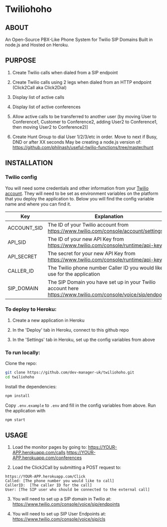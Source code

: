 # Twiliohoho #

## ABOUT ##

An Open-Source PBX-Like Phone System for Twilio SIP Domains Built in node.js and Hosted on Heroku.

## PURPOSE ##

1. Create Twilio calls when dialed from a SIP endpoint

2. Create Twilio calls using 2 legs when dialed from an HTTP endpoint (Click2Call aka Click2Dial)

3. Display list of active calls

4. Display list of active conferences

5. Allow active calls to be transferred to another user
(by moving User to Conference1, Customer to Conference2, adding User2 to Conference1, then moving User2 to Conference2)]

6. Create Hunt Group to dial User 1/2/3/etc in order.  Move to next if Busy, DND or after XX seconds
May be creating a node.js version of:
https://github.com/philnash/useful-twilio-functions/tree/master/hunt

## INSTALLATION ##

### Twilio config ###

You will need some credentials and other information from your [Twilio account](https://www.twilio.com/console). They will need to be set as environment variables on the platform that you deploy the application to. Below you will find the config variable name and where you can find it.

| Key         | Explanation |
|-------------|-------------|
| ACCOUNT_SID | The ID of your Twilio account from https://www.twilio.com/console/account/settings |
| API_SID     | The ID of your new API Key from https://www.twilio.com/console/runtime/api-keys |
| API_SECRET  | The secret for your new API Key from https://www.twilio.com/console/runtime/api-keys |
| CALLER_ID   | The Twilio phone number Caller ID you would like to use for the application |
| SIP_DOMAIN  | The SIP Domain you have set up in your Twilio account here https://www.twilio.com/console/voice/sip/endpoints |

### To deploy to Heroku: ###

1. Create a new application in Heroku

2. In the 'Deploy' tab in Heroku, connect to this github repo

3. In the 'Settings' tab in Heroku, set up the config variables from above

### To run locally: ###

Clone the repo:

```bash
git clone https://github.com/dev-manager-uk/twiliohoho.git
cd twiliohoho
```

Install the dependencies:

```bash
npm install
```

Copy `.env.example` to `.env` and fill in the config variables from above. Run the application with

```bash
npm start
```

## USAGE ##

1. Load the monitor pages by going to:
https://YOUR-APP.herokuapp.com/calls
https://YOUR-APP.herokuapp.com/conferences

2. Load the Click2Call by submitting a POST request to:

```
https://YOUR-APP.herokuapp.com/Click
Called: [The phone number you would like to call]
CallerID:  [The caller ID for the call]
User: [The SIP user who should be connected to the external call]
```

3. You will need to set up a SIP domain in Twilio at:
https://www.twilio.com/console/voice/sip/endpoints

4. You will need to set up SIP User Endpoints at:
https://www.twilio.com/console/voice/sip/cls


